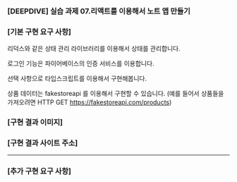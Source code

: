 ### [DEEPDIVE] 실습 과제 07.리액트를 이용해서 노트 앱 만들기

### [기본 구현 요구 사항]

리덕스와 같은 상태 관리 라이브러리를 이용해서 상태를 관리합니다.

로그인 기능은 파이어베이스의 인증 서비스를 이용합니다.

선택 사항으로 타입스크립트를 이용해서 구현해봅니다.

상품 데이터는 fakestoreapi 를 이용해서 구현할 수 있습니다. (예를 들어서 상품들을 가져오려면 HTTP GET https://fakestoreapi.com/products)

### [구현 결과 이미지]

### [구현 결과 사이트 주소]

---

### [추가 구현 요구 사항]